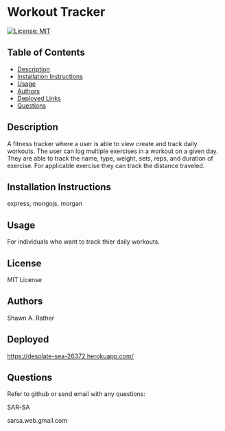 # Workout Tracker

[![License: MIT](https://img.shields.io/badge/License-MIT-yellow.svg)](https://opensource.org/licenses/MIT)
## Table of Contents
- [Description](#descriptiongo)
- [Installation Instructions](#installgo)
- [Usage](#usagego)
- [Authors](#authorgo)
- [Deployed Links](#deployedgo)
- [Questions](#contactgo)
        
## Description<a id='descriptiongo'></a>

A fitness tracker where a user is able to view create and track daily workouts. The user can log multiple exercises in a workout on a given day. They are able to track the name, type, weight, sets, reps, and duration of exercise. For applicable exercise they can track the distance traveled.

## Installation Instructions<a id="installgo"></a>

express, mongojs, morgan
## Usage<a id="usagego"></a>

For individuals who want to track thier daily workouts.
## License<a id="licensego"></a>

MIT License


## Authors<a id="authorgo"></a>

Shawn A. Rather


## Deployed<a id="deployedgo"></a>

https://desolate-sea-26372.herokuapp.com/
## Questions<a id="contactgo"></a>

Refer to github or send email with any questions:

SAR-SA

sarsa.web.gmail.com

